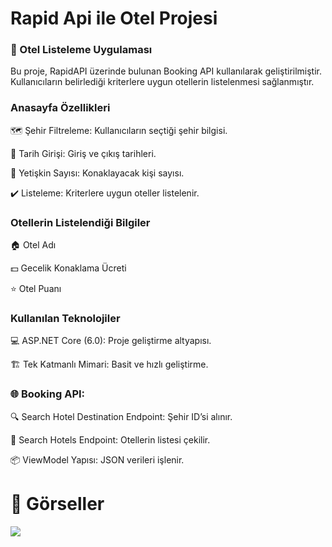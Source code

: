 # Rapid Api ile Otel Projesi
### 🏨 Otel Listeleme Uygulaması
Bu proje, RapidAPI üzerinde bulunan Booking API kullanılarak geliştirilmiştir. Kullanıcıların belirlediği kriterlere uygun otellerin listelenmesi sağlanmıştır.

### Anasayfa Özellikleri
🗺️ Şehir Filtreleme: Kullanıcıların seçtiği şehir bilgisi.

📅 Tarih Girişi: Giriş ve çıkış tarihleri.

👤 Yetişkin Sayısı: Konaklayacak kişi sayısı.

✔️ Listeleme: Kriterlere uygun oteller listelenir.

### Otellerin Listelendiği Bilgiler

🏠 Otel Adı

💵 Gecelik Konaklama Ücreti

⭐ Otel Puanı

### Kullanılan Teknolojiler
💻 ASP.NET Core (6.0): Proje geliştirme altyapısı.

🏗️ Tek Katmanlı Mimari: Basit ve hızlı geliştirme.

### 🌐 Booking API:
🔍 Search Hotel Destination Endpoint: Şehir ID’si alınır.

🏨 Search Hotels Endpoint: Otellerin listesi çekilir.

📦 ViewModel Yapısı: JSON verileri işlenir.

# 📸 Görseller
![](https://github.com/berkiskitoglu/RapidApiBookingHotel/blob/master/_img/anasayfa.png)
